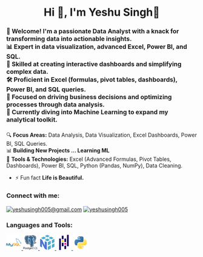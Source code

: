 <h1 align="center">Hi 👋, I'm Yeshu Singh🌼</h1>
<h4 align="left" style="font-size: 16px;">
  👋 Welcome! I'm a passionate Data Analyst with a knack for transforming data into actionable insights.<br>
  📊 Expert in data visualization, advanced Excel, Power BI, and SQL.<br>
  🚀 Skilled at creating interactive dashboards and simplifying complex data.<br>
  🛠️ Proficient in Excel (formulas, pivot tables, dashboards), Power BI, and SQL queries.<br>
  🎯 Focused on driving business decisions and optimizing processes through data analysis.<br>
  🌱 Currently diving into Machine Learning to expand my analytical toolkit.
</h4>


🔍 **Focus Areas:** Data Analysis, Data Visualization, Excel Dashboards, Power BI, SQL Queries.  
📊 **Building New Projects ... Learning ML**  
🚀 **Tools & Technologies:** Excel (Advanced Formulas, Pivot Tables, Dashboards), Power BI, SQL, Python (Pandas, NumPy), Data Cleaning. 
- ⚡ Fun fact **Life is Beautiful.**

<h3 align="left">Connect with me:</h3>
<p align="left">
<a href="mailto:yeshusingh005@gmail.com" target="blank"><img align="center" src="https://upload.wikimedia.org/wikipedia/commons/8/80/Gmail_Icon_%282013-2020%29.svg" alt="yeshusingh005@gmail.com" height="30" width="40" /></a>
<a href="https://www.hackerrank.com/profile/yeshusingh005" target="blank"><img align="center" src="https://raw.githubusercontent.com/rahuldkjain/github-profile-readme-generator/master/src/images/icons/Social/hackerrank.svg" alt="yeshusingh005" height="30" width="40" /></a>
</p>

<h3 align="left">Languages and Tools:</h3>
<p align="left">
<a href="https://www.mysql.com/" target="_blank" rel="noreferrer"> 
    <img src="https://raw.githubusercontent.com/devicons/devicon/master/icons/mysql/mysql-original-wordmark.svg" alt="mysql" width="40" height="40"/> 
</a> 
<a href="https://www.postgresql.org" target="_blank" rel="noreferrer"> 
    <img src="https://raw.githubusercontent.com/devicons/devicon/master/icons/postgresql/postgresql-original-wordmark.svg" alt="postgresql" width="40" height="40"/> 
</a> 
<a href="https://numpy.org/" target="_blank" rel="noreferrer"> 
    <img src="https://raw.githubusercontent.com/devicons/devicon/master/icons/numpy/numpy-original.svg" alt="numpy" width="40" height="40"/> 
</a> 
<a href="https://pandas.pydata.org/" target="_blank" rel="noreferrer"> 
    <img src="https://raw.githubusercontent.com/devicons/devicon/2ae2a900d2f041da66e950e4d48052658d850630/icons/pandas/pandas-original.svg" alt="pandas" width="40" height="40"/> 
</a> 
<a href="https://www.python.org" target="_blank" rel="noreferrer">
    <img src="https://raw.githubusercontent.com/devicons/devicon/master/icons/python/python-original.svg" alt="python" width="40" height="40"/>
</a>

